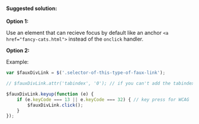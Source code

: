 #### Suggested solution:

__Option 1:__

Use an element that can recieve focus by default like an anchor `<a href="fancy-cats.html">` instead of the `onclick` handler.

__Option 2:__

Example:

```js
var $fauxDivLink = $('.selector-of-this-type-of-faux-link');

// $fauxDivLink.attr('tabindex', '0'); // if you can't add the tabindex to the div in real life, you can add it here.

$fauxDivLink.keyup(function (e) {
    if (e.keyCode === 13 || e.keyCode === 32) { // key press for WCAG
        $fauxDivLink.click();
    }
});
```
